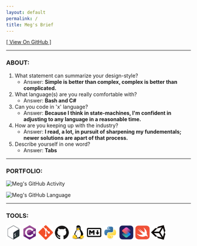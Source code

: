 ```yaml
---
layout: default
permalink: /
title: Meg's Brief
---
```


[\[ View On GitHub \]][REPO]

___

### ABOUT:

1. What statement can summarize your design-style?
	+ Answer: **Simple is better than complex, complex is better than complicated.**
2. What language(s) are you really comfortable with?
	+ Answer: **Bash and C#**
3. Can you code in 'x' language?
	+ Answer: **Because I think in state-machines, I'm confident in adjusting
	to any language in a reasonable time.**
4. How are you keeping up with the industry?
	+ Answer: **I read, a lot, in pursuit of sharpening my fundementals;
	newer solutions are apart of that process.**
5. Describe yourself in one word?
	+ Answer: **Tabs**

___

### PORTFOLIO:

![Meg's GitHub Activity][ACT-STAT]

![Meg's GitHub Language][LANG-STAT]

___

### TOOLS:

[<img src="assets/images/bash.svg" width="40" height="40">][BASH]
[<img src="assets/images/csharp.svg" width="40" height="40">][CSHARP]
[<img src="assets/images/git.svg" width="40" height="40">][GIT]
[<img src="assets/images/github.svg" width="40" height="40">][GITHUB]
[<img src="assets/images/linux.svg" width="40" height="40">][LINUX]
[<img src="assets/images/markdown.svg" width="40" height="40">][MDOWN]
[<img src="assets/images/python.svg" width="40" height="40">][PYTHON]
[<img src="assets/images/shortcuts.png" width="40" height="40">][SHRTCT]
[<img src="assets/images/swift.svg" width="40" height="40">][SWIFT]
[<img src="assets/images/unity.svg" width="40" height="40">][UNITY]

<!-- Directory -->

[REPO]: https://github.com/meg-io/meg-io.github.io

<!-- Portfolio -->

[ACT-STAT]: https://github-readme-stats.vercel.app/api?username=meg-io&count_private=true&theme=swift&card_width=500&custom_title=Activity&show_icons=true
[LANG-STAT]: https://github-readme-stats.vercel.app/api/top-langs?username=meg-io&theme=swift&card_width=500&layout=default

<!-- Tools -->

[BASH]: https://en.wikipedia.org/wiki/Bash_(Unix_shell)
[CSHARP]: https://en.wikipedia.org/wiki/C_Sharp_(programming_language)
[GIT]: https://en.wikipedia.org/wiki/Git
[GITHUB]: https://en.wikipedia.org/wiki/GitHub
[LINUX]: https://en.wikipedia.org/wiki/Linux
[MDOWN]: https://en.wikipedia.org/wiki/Markdown
[PYTHON]: https://en.wikipedia.org/wiki/Python_(programming_language)
[SHRTCT]: https://en.wikipedia.org/wiki/Shortcuts_(app)
[SWIFT]: https://en.wikipedia.org/wiki/Swift_(programming_language)
[UNITY]: https://en.wikipedia.org/wiki/Unity_(game_engine)